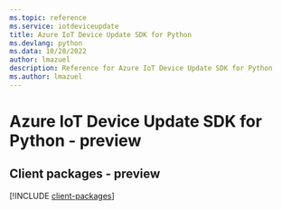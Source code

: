 ```yaml
---
ms.topic: reference
ms.service: iotdeviceupdate
title: Azure IoT Device Update SDK for Python
ms.devlang: python
ms.data: 10/28/2022
author: lmazuel
description: Reference for Azure IoT Device Update SDK for Python
ms.author: lmazuel
---
```

# Azure IoT Device Update SDK for Python - preview

## Client packages - preview
[!INCLUDE [client-packages](iot-device-update-client-index.md)]